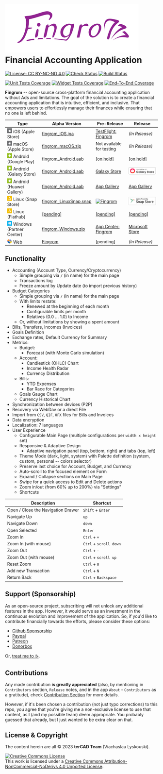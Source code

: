 # ![Fingrom Logo](./docs/mockups/logo/main.svg) Financial Accounting Application
[![License: CC BY-NC-ND 4.0](https://img.shields.io/badge/License-CC_BY--NC--ND_4.0-lightgrey.svg)](https://creativecommons.org/licenses/by-nc-nd/4.0/) 
[![Check Status](https://github.com/lyskouski/app-finance/actions/workflows/push_to_main.yml/badge.svg?branch=main)](https://github.com/lyskouski/app-finance/actions/workflows/push_to_main.yml)
[![Build Status](https://github.com/lyskouski/app-finance/actions/workflows/build.yml/badge.svg)](https://github.com/lyskouski/app-finance/actions/workflows/build.yml)

[![Unit Tests Coverage](https://lyskouski.github.io/app-finance/coverage/unit_coverage_badge.svg)](https://github.com/lyskouski/app-finance/tree/main/test/unit/)
[![Widget Tests Coverage](https://lyskouski.github.io/app-finance/coverage/widget_coverage_badge.svg)](https://github.com/lyskouski/app-finance/tree/main/test/widget)
[![End-To-End Coverage](https://lyskouski.github.io/app-finance/coverage/e2e_coverage_badge.svg)](https://github.com/lyskouski/app-finance/tree/main/test/e2e)

**Fingrom** -- open-source cross-platform financial accounting application without Ads and limitations.
The goal of the solution is to create a financial accounting application that is intuitive, efficient, and inclusive. 
That empowers users to effortlessly manage their finances while ensuring that no one is left behind.


| Type                     | Alpha Version         | Pre-Release                   | Release                       |
| ------------------------ | ----------------------| ----------------------------- | ----------------------------- |
| ![Apple](./docs/mockups/icons/apple.png) iOS (Apple Store)        | [fingrom_iOS.ipa](https://github.com/lyskouski/app-finance/releases/latest) | [TestFlight: Fingrom](https://testflight.apple.com/join/93ECy9ZB) | _(In Release)_ |
| ![Apple](./docs/mockups/icons/apple.png) macOS (Apple Store)      | [fingrom_macOS.zip](https://github.com/lyskouski/app-finance/releases/latest) | Not available for testing | _(In Release)_ |
| ![Android](./docs/mockups/icons/android.png) Android (Google Play)    | [fingrom_Android.aab](https://github.com/lyskouski/app-finance/releases/latest) | [[on hold]](https://github.com/lyskouski/app-finance/issues/129) | [[on hold]](https://github.com/lyskouski/app-finance/issues/129) |
| ![Android](./docs/mockups/icons/android.png) Android (Galaxy Store)   | [fingrom_Android.aab](https://github.com/lyskouski/app-finance/releases/latest) | [Galaxy Store](https://galaxystore.samsung.com/detail/com.tercad.fingrom) | [![Fingrom](./docs/mockups/badges/galaxy-store.png)](https://galaxy.store/apFinance) |
| ![Android](./docs/mockups/icons/android.png) Android (Huawei Gallery) | [fingrom_Android.aab](https://github.com/lyskouski/app-finance/releases/latest) | [App Gallery](https://appgallery.huawei.com/#/app/C109437079) | [App Gallery](https://appgallery.huawei.com/#/app/C109437079) |
| ![Linux](./docs/mockups/icons/linux.png) Linux (Snap Store)       | [fingrom_LinuxSnap.snap](https://github.com/lyskouski/app-finance/releases/latest) | [![Fingrom](https://snapcraft.io/fingrom/badge.svg)](https://snapcraft.io/fingrom) | [![Fingrom](./docs/mockups/badges/snap-store.png)](https://snapcraft.io/fingrom) |
| ![Linux](./docs/mockups/icons/linux.png) Linux (Flathub)          | [[pending]](https://github.com/lyskouski/app-finance/issues/350) | [[pending]](https://github.com/lyskouski/app-finance/issues/350) | [[pending]](https://github.com/lyskouski/app-finance/issues/350) |
| ![Windows](./docs/mockups/icons/windows.png) Windows (Partner Center) | [fingrom_Windows.zip](https://github.com/lyskouski/app-finance/releases/latest) | [App Center: Fingrom](https://appcenter.ms/orgs/terCAD/apps/Fingrom) | [Microsoft Store](https://apps.microsoft.com/detail/fingrom/9NNPDJ2ST0HV) |
| ![Web Browsers](./docs/mockups/icons/web.png) Web                      | [Fingrom](https://lyskouski.github.io/app-finance/) | [pending] | _(In Release)_ |


## Functionality
- Accounting (Account Type, Currency/Cryptocurrency)
  - Simple grouping via `/` (in name) for the main page
  - Transactions log
  - Freeze amount by Update date (to import previous history)
- Budget Categories
  - Simple grouping via `/` (in name) for the main page
  - With limits restate:
    - Renewed at the beginning of each month
    - Configurable limits per month
    - Relatives (0.0 ... 1.0) to Income
  - Or, without limitations by showing a spent amount
- Bills, Transfers, Incomes (Invoices)
- Goals Definition
- Exchange rates, Default Currency for Summary
- Metrics: 
  - Budget:
    - Forecast (with Monte Carlo simulation)
  - Account:
    - Candlestick (OHLC) Chart
    - Income Health Radar
    - Currency Distribution
  - Bills:
    - YTD Expenses
    - Bar Race for Categories
  - Goals Gauge Chart
  - Currency Historical Chart
- Synchronization between devices (P2P) 
- Recovery via WebDav or a direct File
- Import from `CSV`, `QIF`, `OFX` files for Bills and Invoices
- Data encryption
- Localization: 7 languages
- User Experience
  - Configurable Main Page (multiple configurations per `width x height` set)
  - Responsive & Adaptive Design
    - Adaptive navigation panel (top, bottom, right) and tabs (top, left)
  - Theme Mode (dark, light, system) with Palette definition (system, custom, personal -- colors selector)
  - Preserve last choice for Account, Budget, and Currency
  - Auto-scroll to the focused element on Form
  - Expand / Collapse sections on Main Page
  - Swipe for a quick access to Edit and Delete actions
  - Zoom in/out (from 60% up to 200%) via "Settings"
  - Shortcuts

| Description                         | Shortcut                       |
| ----------------------------------- | ------------------------------ |
| Open / Close the Navigation Drawer  | `Shift` + `Enter`              |
| Navigate Up                         | `up`                           |
| Navigate Down                       | `down`                         |
| Open Selected                       | `Enter`                        |
| Zoom In                             | `Ctrl` + `+`                   |
| Zoom In (with mouse)                | `Ctrl` + `scroll down`         |
| Zoom Out                            | `Ctrl` + `-`                   |
| Zoom Out (with mouse)               | `Ctrl` + `scroll up`           |
| Reset Zoom                          | `Ctrl` + `0`                   |
| Add new Transaction                 | `Ctrl` + `N`                   |
| Return Back                         | `Ctrl` + `Backspace`           |
<!--
| Edit Selected Item                  | `Ctrl` + `E`                   |
| Delete Selected Item                | `Ctrl` + `D`                   |
-->

## Support (Sponsorship)

As an open-source project, subscribing will not unlock any additional features in the app. However, it would serve as 
an investment in the continuous evolution and improvement of the application. So, if you'd like to contribute 
financially towards the efforts, please consider these options:

* [Github Sponsorship](https://github.com/users/lyskouski/sponsorship)
* [Paypal](https://www.paypal.me/terCAD)
* [Patreon](https://www.patreon.com/terCAD)
* [Donorbox](https://donorbox.org/tercad)

Or, [treat me to :coffee:](https://www.buymeacoffee.com/lyskouski).

## Contributions

Any made contribution **is greatly appreciated** (also, by mentioning in `Contributors` section, `Release` notes, and 
in the app `About` - `Contributors` as a gratitude), check [Contribution Section](./CONTRIBUTING.md) for more details.

However, if it's been chosen a contribution (not just typo corrections) to this repo, you agree that you're giving
me a non-exclusive license to use that content, as I (and my possible team) deem appropriate. You probably guessed 
that already, but I just wanted to be extra clear on that.

## License & Copyright

The content herein are all &copy; 2023 **terCAD Team** (Viachaslau Lyskouski).

<a rel="license" href="http://creativecommons.org/licenses/by-nc-nd/4.0/"><img alt="Creative Commons License" style="border-width:0" src="https://i.creativecommons.org/l/by-nc-nd/4.0/88x31.png" /></a><br />This work is licensed under a <a rel="license" href="http://creativecommons.org/licenses/by-nc-nd/4.0/">Creative Commons Attribution-NonCommercial-NoDerivs 4.0 Unported License</a>.
